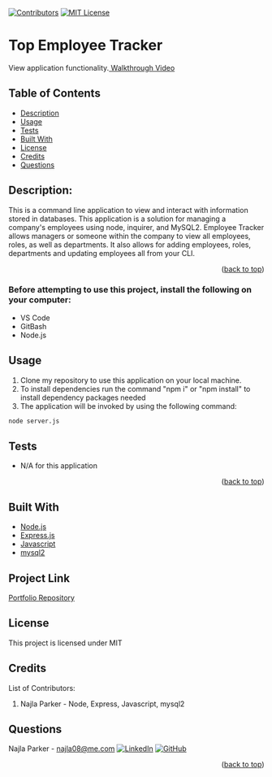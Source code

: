 [![Contributors][contributors-shield]][contributors-url]
[![MIT License][license-shield]][license-url]

# Top Employee Tracker
<div>
   <p>
    View application functionality.<a href="https://drive.google.com/file/d/1PO7IP4yyhgUADwFYL9OrVbwM0ZUj7TeF/view"> Walkthrough Video</a><br>
      
  </p>
</div>

## Table of Contents
* [Description](#description)
* [Usage](#usage)
* [Tests](#tests)
* [Built With](#built-with)
* [License](#license)
* [Credits](#credits)
* [Questions](#questions)

## Description: 
This is a command line application to view and interact with information stored in databases. This application is a solution for managing a company's employees using node, inquirer, and MySQL2. Employee Tracker allows managers or someone within the company to view all employees, roles, as well as departments. It also allows for adding employees, roles, departments and updating employees all from your CLI.
<p align="right">(<a href="#top">back to top</a>)</p>

### Before attempting to use this project, install the following on your computer:
* VS Code
* GitBash
* Node.js

## Usage

1. Clone my repository to use this application on your local machine.
2. To install dependencies run the command "npm i" or "npm install" to install dependency packages needed
3. The application will be invoked by using the following command:

```bash
node server.js
```

## Tests
* N/A for this application

<p align="right">(<a href="#top">back to top</a>)</p>

## Built With
- [Node.js](https://nodejs.org/en/)
- [Express.js](https://en.wikipedia.org/wiki/Express.js)
- [Javascript](https://www.javascript.com)
- [mysql2](https://www.npmjs.com/package/mysql2)

## Project Link

[Portfolio Repository](https://github.com/nparker80/top-employe-tracker)

## License 
This project is licensed under MIT

## Credits

List of Contributors:

1. Najla Parker - Node, Express, Javascript, mysql2

## Questions

Najla Parker - najla08@me.com [![LinkedIn][linkedin-shield]][linkedin-url-naj] [![GitHub][github-shield]][github-url-naj]

<p align="right">(<a href="#top">back to top</a>)</p>

<!-- MARKDOWN LINKS & IMAGES -->
<!-- https://www.markdownguide.org/basic-syntax/#reference-style-links -->

[contributors-shield]: https://img.shields.io/github/contributors/nparker80/readme-generator.svg?style=for-the-badge
[contributors-url]: https://github.com/nparker80/readme-generator/graphs/contributors
[license-shield]: https://img.shields.io/github/license/nparker80/readme-generator
[license-url]: https://github.com/nparker80/readme-generator/blob/main/LICENSE
[linkedin-shield]: https://img.shields.io/badge/-LinkedIn-black.svg?style=for-the-badge&logo=linkedin&colorB=555
[linkedin-url-naj]: https://www.linkedin.com/in/najlaparker/
[github-shield]: https://img.shields.io/badge/-Github-blueviolet.svg?style=for-the-badge&logo=Github&colorB=555
[github-url-naj]: https://github.com/nparker80
